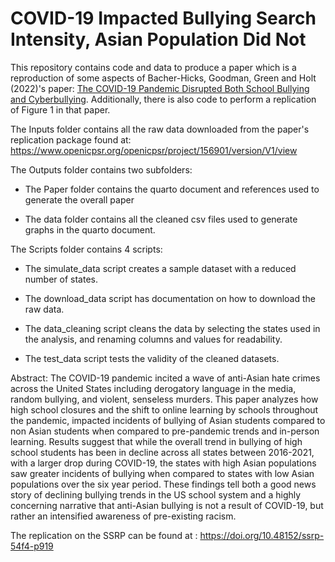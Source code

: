 # COVID-19 Impacted Bullying Search Intensity, Asian Population Did Not

This repository contains code and data to produce a paper which is a reproduction of some aspects of Bacher-Hicks, Goodman, Green and Holt (2022)'s paper: [The COVID-19 Pandemic Disrupted Both School Bullying and Cyberbullying](https://www.aeaweb.org/articles?id=10.1257/aeri.20210456). Additionally, there is also code to perform a replication of Figure 1 in that paper.

The Inputs folder contains all the raw data downloaded from the paper's replication package found at: <https://www.openicpsr.org/openicpsr/project/156901/version/V1/view>

The Outputs folder contains two subfolders:

-   The Paper folder contains the quarto document and references used to generate the overall paper

-   The data folder contains all the cleaned csv files used to generate graphs in the quarto document.

The Scripts folder contains 4 scripts:

-   The simulate_data script creates a sample dataset with a reduced number of states.

-   The download_data script has documentation on how to download the raw data.

-   The data_cleaning script cleans the data by selecting the states used in the analysis, and renaming columns and values for readability.

-   The test_data script tests the validity of the cleaned datasets.

Abstract: The COVID-19 pandemic incited a wave of anti-Asian hate crimes across the United States including derogatory language in the media, random bullying, and violent, senseless murders. This paper analyzes how high school closures and the shift to online learning by schools throughout the pandemic, impacted incidents of bullying of Asian students compared to non Asian students when compared to pre-pandemic trends and in-person learning. Results suggest that while the overall trend in bullying of high school students has been in decline across all states between 2016-2021, with a larger drop during COVID-19, the states with high Asian populations saw greater incidents of bullying when compared to states with low Asian populations over the six year period. These findings tell both a good news story of declining bullying trends in the US school system and a highly concerning narrative that anti-Asian bullying is not a result of COVID-19, but rather an intensified awareness of pre-existing racism.

The replication on the SSRP can be found at : <https://doi.org/10.48152/ssrp-54f4-p919>
